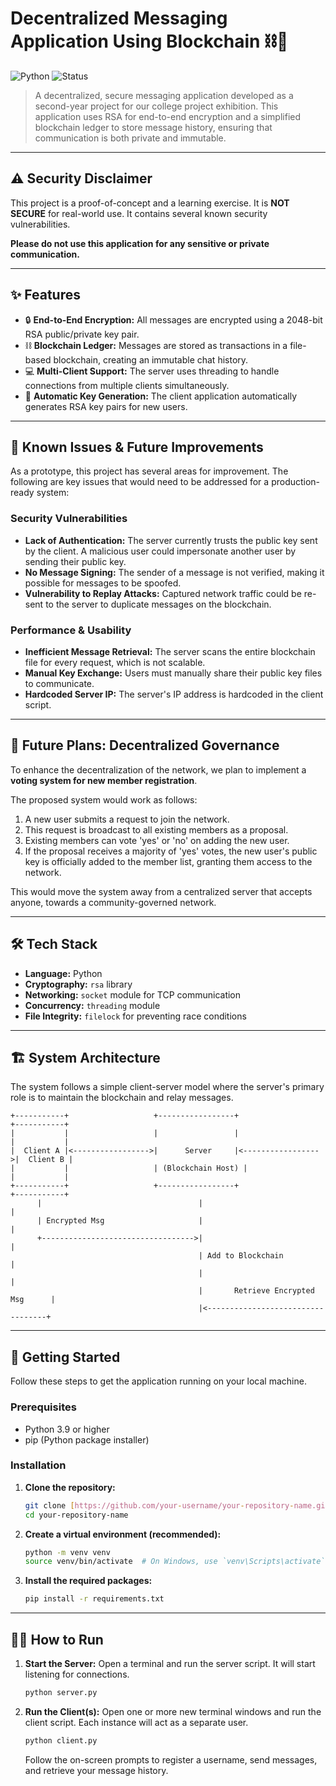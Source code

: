 # Decentralized Messaging Application Using Blockchain ⛓️💬

![Python](https://img.shields.io/badge/Python-3.9%2B-blue?style=for-the-badge&logo=python)
![Status](https://img.shields.io/badge/Status-Prototype-red?style=for-the-badge)

> A decentralized, secure messaging application developed as a second-year project for our college project exhibition. This application uses RSA for end-to-end encryption and a simplified blockchain ledger to store message history, ensuring that communication is both private and immutable.

---

## ⚠️ Security Disclaimer
This project is a proof-of-concept and a learning exercise. It is **NOT SECURE** for real-world use. It contains several known security vulnerabilities.

**Please do not use this application for any sensitive or private communication.**

---

## ✨ Features

* 🔒 **End-to-End Encryption:** All messages are encrypted using a 2048-bit RSA public/private key pair.
* ⛓️ **Blockchain Ledger:** Messages are stored as transactions in a file-based blockchain, creating an immutable chat history.
* 💻 **Multi-Client Support:** The server uses threading to handle connections from multiple clients simultaneously.
* 🔑 **Automatic Key Generation:** The client application automatically generates RSA key pairs for new users.

---

## 🚧 Known Issues & Future Improvements

As a prototype, this project has several areas for improvement. The following are key issues that would need to be addressed for a production-ready system:

### Security Vulnerabilities
* **Lack of Authentication:** The server currently trusts the public key sent by the client. A malicious user could impersonate another user by sending their public key.
* **No Message Signing:** The sender of a message is not verified, making it possible for messages to be spoofed.
* **Vulnerability to Replay Attacks:** Captured network traffic could be re-sent to the server to duplicate messages on the blockchain.

### Performance & Usability
* **Inefficient Message Retrieval:** The server scans the entire blockchain file for every request, which is not scalable.
* **Manual Key Exchange:** Users must manually share their public key files to communicate.
* **Hardcoded Server IP:** The server's IP address is hardcoded in the client script.

---

## 🔮 Future Plans: Decentralized Governance

To enhance the decentralization of the network, we plan to implement a **voting system for new member registration**.

The proposed system would work as follows:
1.  A new user submits a request to join the network.
2.  This request is broadcast to all existing members as a proposal.
3.  Existing members can vote 'yes' or 'no' on adding the new user.
4.  If the proposal receives a majority of 'yes' votes, the new user's public key is officially added to the member list, granting them access to the network.

This would move the system away from a centralized server that accepts anyone, towards a community-governed network.

---

## 🛠️ Tech Stack

* **Language:** Python
* **Cryptography:** `rsa` library
* **Networking:** `socket` module for TCP communication
* **Concurrency:** `threading` module
* **File Integrity:** `filelock` for preventing race conditions

---

## 🏗️ System Architecture

The system follows a simple client-server model where the server's primary role is to maintain the blockchain and relay messages.

```
+-----------+                   +-----------------+                   +-----------+
|           |                   |                 |                   |           |
|  Client A |<----------------->|      Server     |<----------------->|  Client B |
|           |                   | (Blockchain Host) |                   |           |
+-----------+                   +-----------------+                   +-----------+
      |                                   |                                   |
      | Encrypted Msg                     |                                   |
      +---------------------------------->|                                   |
                                          | Add to Blockchain                 |
                                          |                                   |
                                          |       Retrieve Encrypted Msg      |
                                          |<----------------------------------+
```

---

## 🚀 Getting Started

Follow these steps to get the application running on your local machine.

### Prerequisites

* Python 3.9 or higher
* pip (Python package installer)

### Installation

1.  **Clone the repository:**
    ```bash
    git clone [https://github.com/your-username/your-repository-name.git](https://github.com/your-username/your-repository-name.git)
    cd your-repository-name
    ```

2.  **Create a virtual environment (recommended):**
    ```bash
    python -m venv venv
    source venv/bin/activate  # On Windows, use `venv\Scripts\activate`
    ```

3. **Install the required packages:**
    ```bash
    pip install -r requirements.txt
    ```

---

## 🏃‍♂️ How to Run

1.  **Start the Server:**
    Open a terminal and run the server script. It will start listening for connections.
    ```bash
    python server.py
    ```

2.  **Run the Client(s):**
    Open one or more new terminal windows and run the client script. Each instance will act as a separate user.
    ```bash
    python client.py
    ```
    Follow the on-screen prompts to register a username, send messages, and retrieve your message history.
